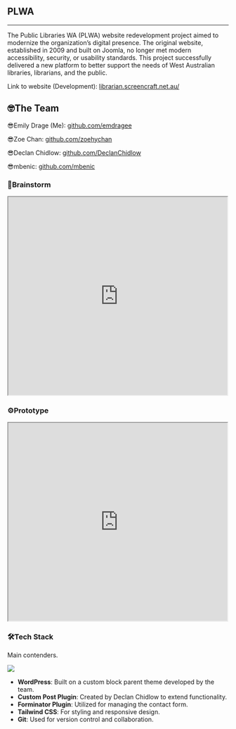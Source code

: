 
<title>Public Libraries WA (PLWA) Website Redevelopment</title>
<meta name="description" content="Discover the Public Libraries WA website redevelopment project. See how the team modernized a 2009 Joomla website to meet modern accessibility, usability, and security standards." />
<meta property="og:title" content="PLWA Website Redevelopment" />
<meta property="og:description" content="A collaborative project revamping the Public Libraries WA website, focusing on accessibility and usability improvements." />
<meta property="og:url" content="https://emilydrage.com/portfolio/plwa" />
<meta property="og:image" content="https://imagedelivery.net/2DJRavW3O9VLw5fFBBZYRA/96bd7731-651d-4004-8bf4-8b3ef6346f00/public" />


</head>

<section id="" class="content">


## PLWA

---


The Public Libraries WA (PLWA) website redevelopment project aimed to modernize the organization’s digital presence. The original website, established in 2009 and built on Joomla, no longer met modern accessibility, security, or usability standards. This project successfully delivered a new platform to better support the needs of West Australian libraries, librarians, and the public.

Link to website (Development): [librarian.screencraft.net.au/](https://librarian.screencraft.net.au/)

<section id="" class="content">


## 🤓The Team

😎Emily Drage (Me): [github.com/emdragee](https://github.com/emdragee)

😎Zoe Chan: [github.com/zoehychan](https://github.com/zoehychan)

😎Declan Chidlow: [github.com/DeclanChidlow](https://github.com/DeclanChidlow)

😎mbenic: [github.com/mbenic](https://github.com/mbenic)


</section>
<section id="" class="content">


### 🧠Brainstorm


<div class="article-page-img-centered" >
    <iframe width="99%" height="450" src="https://embed.figma.com/design/KC450a5svIRnYJWDi1rexa/Untitled?node-id=0-1&embed-host=share" allowfullscreen></iframe>
</div>
</section>
<section id="" class="content">


### ⚙️Prototype

<div class="article-page-img-centered" >
    <iframe width="99%" height="450" src="https://embed.figma.com/design/imLb55aU6ouDdiKkhm018F/Website?node-id=248-2242&embed-host=share" allowfullscreen></iframe>
</div>
</section>

<section id="" class="content">

### 🛠️Tech Stack

Main contenders.

<div class="article-page-img" >
    <img class="no-border" src="https://skillicons.dev/icons?i=wordpress,tailwind,git">
</div>

- **WordPress**: Built on a custom block parent theme developed by the team.
- **Custom Post Plugin**: Created by Declan Chidlow to extend functionality.
- **Forminator Plugin**: Utilized for managing the contact form.
- **Tailwind CSS**: For styling and responsive design.
- **Git**: Used for version control and collaboration.


</section>

